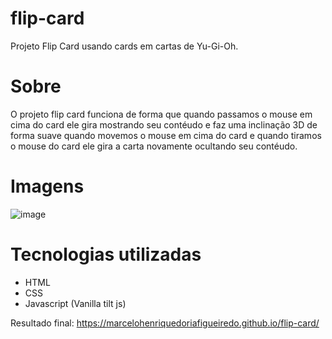 # flip-card
Projeto Flip Card usando cards em cartas de Yu-Gi-Oh.

# Sobre
O projeto flip card funciona de forma que quando passamos o mouse em cima do card ele gira mostrando seu contéudo e faz uma inclinação 3D de forma suave quando movemos o mouse em cima do card e quando tiramos o mouse do card ele gira a carta novamente ocultando seu contéudo.

# Imagens
 ![image](https://user-images.githubusercontent.com/68343463/156761297-e9acb253-beab-497c-aa8d-0397dc69fc53.png)

# Tecnologias utilizadas
* HTML
* CSS
* Javascript (Vanilla tilt js)

Resultado final: https://marcelohenriquedoriafigueiredo.github.io/flip-card/
